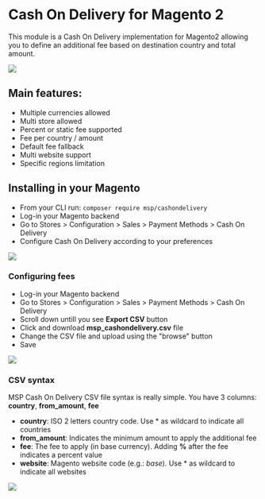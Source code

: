 # Cash On Delivery for Magento 2

This module is a Cash On Delivery implementation for Magento2 allowing you to define an additional fee based on destination country and total amount.

<img src="https://github.com/magespecialist/m2-MSP_CashOnDlivery/blob/master/screenshots/screen4.png" />

## Main features:

* Multiple currencies allowed
* Multi store allowed
* Percent or static fee supported
* Fee per country / amount
* Default fee fallback
* Multi website support 
* Specific regions limitation

## Installing in your Magento

* From your CLI run: ```composer require msp/cashondelivery```
* Log-in your Magento backend
* Go to Stores > Configuration > Sales > Payment Methods > Cash On Delivery
* Configure Cash On Delivery according to your preferences

<img src="https://github.com/magespecialist/m2-MSP_CashOnDlivery/blob/master/screenshots/screen1.png" />

### Configuring fees

* Log-in your Magento backend
* Go to Stores > Configuration > Sales > Payment Methods > Cash On Delivery
* Scroll down untill you see **Export CSV** button
* Click and download **msp_cashondelivery.csv** file
* Change the CSV file and upload using the "browse" button
* Save

<img src="https://github.com/magespecialist/m2-MSP_CashOnDlivery/blob/master/screenshots/screen2.png" />

### CSV syntax

MSP Cash On Delivery CSV file syntax is really simple. You have 3 columns: **country**, **from_amount**, **fee**

* **country**: ISO 2 letters country code. Use * as wildcard to indicate all countries
* **from_amount**: Indicates the minimum amount to apply the additional fee
* **fee**: The fee to apply (in base currency). Adding **%** after the fee indicates a percent value
* **website**: Magento website code (e.g.: *base*). Use * as wildcard to indicate all websites

<img src="https://github.com/magespecialist/m2-MSP_CashOnDlivery/blob/master/screenshots/screen3.png" />
